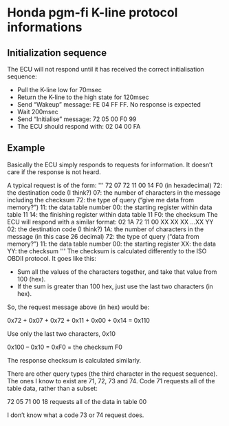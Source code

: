 # Honda pgm-fi K-line protocol informations

## Initialization sequence
The ECU will not respond until it has received the correct initialisation sequence:
* Pull the K-line low for 70msec
* Return the K-line to the high state for 120msec
* Send “Wakeup” message: FE 04 FF FF. No response is expected
* Wait 200msec
* Send “Initialise” message: 72 05 00 F0 99
* The ECU should respond with: 02 04 00 FA


## Example
Basically the ECU simply responds to requests for information.
It doesn’t care if the response is not heard.

A typical request is of the form:
'''
72 07 72 11 00 14 F0 (in hexadecimal)
72: the destination code (I think?)
07: the number of characters in the message including the checksum
72: the type of query (“give me data from memory?”)
11: the data table number
00: the starting register within data table 11
14: the finishing register within data table 11
F0: the checksum
The ECU will respond with a similar format:
02 1A 72 11 00 XX XX XX …XX YY
02: the destination code (I think?)
1A: the number of characters in the message (in this case 26 decimal)
72: the type of query (“data from memory?”)
11: the data table number
00: the starting register
XX: the data
YY: the checksum
'''
The checksum is calculated differently to the ISO OBDII protocol. It goes like this:
* Sum all the values of the characters together, and take that value from 100 (hex).
* If the sum is greater than 100 hex, just use the last two characters (in hex).

So, the request message above (in hex) would be:

0x72 + 0x07 + 0x72 + 0x11 + 0x00 + 0x14 = 0x110

Use only the last two characters, 0x10

0x100 – 0x10 = 0xF0 = the checksum F0

The response checksum is calculated similarly.

There are other query types (the third character in the request sequence). The ones I know to exist are 71, 72, 73 and 74. Code 71 requests all of the table data, rather than a subset:

72 05 71 00 18 requests all of the data in table 00

I don’t know what a code 73 or 74 request does.
